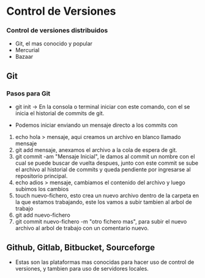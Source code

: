 # Control de Versiones

### Control de versiones distribuidos

- Git, el mas conocido y popular
- Mercurial
- Bazaar

## Git

### Pasos para Git

- git init -> En la consola o terminal iniciar con este comando, con el se inicia el historial de commits de git.

- Podemos iniciar enviando un mensaje directo a los commits con 
1. echo hola > mensaje, aqui creamos un archivo en blanco llamado mensaje
2. git add mensaje, anexamos el archivo a la cola de espera de git.
3. git commit -am "Mensaje Inicial", le damos al commit un nombre con el cual se puede buscar de vuelta despues, junto con este commit se sube el archivo al historial de commits y queda pendiente por ingresarse al repositorio principal.
4. echo adios > mensaje, cambiamos el contenido del archivo y luego subimos los cambios
5. touch nuevo-fichero, esto crea un nuevo archivo dentro de la carpeta en la que estamos trabajando, este los vamos a subir tambien al arbol de trabajo
6. git add nuevo-fichero
7. git commit nuevo-fichero -m "otro fichero mas", para subir el nuevo archivo al arbol de trabajo con un comentario nuevo.


## Github, Gitlab, Bitbucket, Sourceforge

- Estas son las plataformas mas conocidas para hacer uso de control de versiones, y tambien para uso de servidores locales.